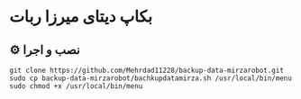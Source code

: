 # بکاپ دیتای میرزا ربات #

## ⚙️ نصب و اجرا

```
git clone https://github.com/Mehrdad11228/backup-data-mirzarobot.git
sudo cp backup-data-mirzarobot/bachkupdatamirza.sh /usr/local/bin/menu
sudo chmod +x /usr/local/bin/menu
